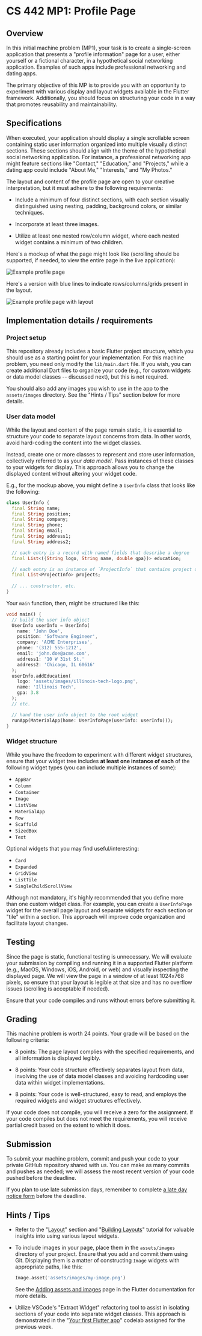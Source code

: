 # CS 442 MP1: Profile Page

## Overview

In this initial machine problem (MP1), your task is to create a single-screen application that presents a "profile information" page for a user, either yourself or a fictional character, in a hypothetical social networking application. Examples of such apps include professional networking and dating apps.

The primary objective of this MP is to provide you with an opportunity to experiment with various display and layout widgets available in the Flutter framework. Additionally, you should focus on structuring your code in a way that promotes reusability and maintainability.


## Specifications

When executed, your application should display a single scrollable screen containing static user information organized into multiple visually distinct sections. These sections should align with the theme of the hypothetical social networking application. For instance, a professional networking app might feature sections like "Contact," "Education," and "Projects," while a dating app could include "About Me," "Interests," and "My Photos."

The layout and content of the profile page are open to your creative interpretation, but it must adhere to the following requirements:

- Include a minimum of four distinct sections, with each section visually distinguished using nesting, padding, background colors, or similar techniques.

- Incorporate at least three images.

- Utilize at least one nested row/column widget, where each nested widget contains a minimum of two children.

Here's a mockup of what the page might look like (scrolling should be supported, if needed, to view the entire page in the live application):

![Example profile page](assets/images/mp1-mockup.jpg)

Here's a version with blue lines to indicate rows/columns/grids present in the layout.

![Example profile page with layout](assets/images/mp1-mockup-layout.jpg)

## Implementation details / requirements

### Project setup

This repository already includes a basic Flutter project structure, which you should use as a starting point for your implementation. For this machine problem, you need only modify the `lib/main.dart` file. If you wish, you can create additional Dart files to organize your code (e.g., for custom widgets or data model classes -- discussed next), but this is not required.

You should also add any images you wish to use in the app to the `assets/images` directory. See the "Hints / Tips" section below for more details.

### User data model

While the layout and content of the page remain static, it is essential to structure your code to separate layout concerns from data. In other words, avoid hard-coding the content into the widget classes.

Instead, create one or more classes to represent and store user information, collectively referred to as your *data model*. Pass instances of these classes to your widgets for display. This approach allows you to change the displayed content without altering your widget code.

E.g., for the mockup above, you might define a `UserInfo` class that looks like the following:

```dart
class UserInfo {
  final String name;
  final String position;
  final String company;
  final String phone;
  final String email;
  final String address1;
  final String address2;

  // each entry is a record with named fields that describe a degree
  final List<({String logo, String name, double gpa})> education;

  // each entry is an instance of `ProjectInfo` that contains project details
  final List<ProjectInfo> projects;
  
  // ... constructor, etc.
}
```

Your `main` function, then, might be structured like this:

```dart
void main() {
  // build the user info object
  UserInfo userInfo = UserInfo(
    name: 'John Doe',
    position: 'Software Engineer',
    company: 'ACME Enterprises',
    phone: '(312) 555-1212',
    email: 'john.doe@acme.com',
    address1: '10 W 31st St.'
    address2: 'Chicago, IL 60616'
  );
  userInfo.addEducation(
    logo: 'assets/images/illinois-tech-logo.png',
    name: 'Illinois Tech',
    gpa: 3.8
  );
  // etc.

  // hand the user info object to the root widget
  runApp(MaterialApp(home: UserInfoPage(userInfo: userInfo)));
}
```

### Widget structure

While you have the freedom to experiment with different widget structures, ensure that your widget tree includes **at least one instance of each** of the following widget types (you can include multiple instances of some):

- `AppBar`
- `Column`
- `Container`
- `Image`
- `ListView`
- `MaterialApp`
- `Row`
- `Scaffold`
- `SizedBox`
- `Text`


Optional widgets that you may find useful/interesting:

- `Card`
- `Expanded`
- `GridView`
- `ListTile`
- `SingleChildScrollView`

Although not mandatory, it's highly recommended that you define more than one custom widget class. For example, you can create a `UserInfoPage` widget for the overall page layout and separate widgets for each section or "tile" within a section. This approach will improve code organization and facilitate layout changes.

## Testing

Since the page is static, functional testing is unnecessary. We will evaluate your submission by compiling and running it in a supported Flutter platform (e.g., MacOS, Windows, iOS, Android, or web) and visually inspecting the displayed page. We will view the page in a window of at least 1024x768 pixels, so ensure that your layout is legible at that size and has no overflow issues (scrolling is acceptable if needed).

Ensure that your code compiles and runs without errors before submitting it.

## Grading

This machine problem is worth 24 points. Your grade will be based on the following criteria:

- 8 points: The page layout complies with the specified requirements, and all information is displayed legibly.

- 8 points: Your code structure effectively separates layout from data, involving the use of data model classes and avoiding hardcoding user data within widget implementations.

- 8 points: Your code is well-structured, easy to read, and employs the required widgets and widget structures effectively.

If your code does not compile, you will receive a zero for the assignment. If your code compiles but does not meet the requirements, you will receive partial credit based on the extent to which it does.

## Submission

To submit your machine problem, commit and push your code to your private GitHub repository shared with us. You can make as many commits and pushes as needed; we will assess the most recent version of your code pushed before the deadline.

If you plan to use late submission days, remember to complete [a late day notice form](https://forms.gle/vUJjE2zAmqKc6Dfw6) before the deadline.


## Hints / Tips

- Refer to the "[Layout](https://docs.flutter.dev/ui/layout)" section and "[Building Layouts](https://docs.flutter.dev/ui/layout/tutorial)" tutorial for valuable insights into using various layout widgets.

- To include images in your page, place them in the `assets/images` directory of your project. Ensure that you add and commit them using Git. Displaying them is a matter of constructing `Image` widgets with appropriate paths, like this:
  
  ```dart
  Image.asset('assets/images/my-image.png')
  ```

  See the [Adding assets and images](https://flutter.dev/docs/development/ui/assets-and-images) page in the Flutter documentation for more details.

- Utilize VSCode's "Extract Widget" refactoring tool to assist in isolating sections of your code into separate widget classes. This approach is demonstrated in the "[Your first Flutter app](https://codelabs.developers.google.com/codelabs/flutter-codelab-first#0)" codelab assigned for the previous week.
